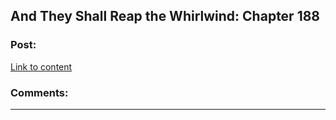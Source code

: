 ## And They Shall Reap the Whirlwind: Chapter 188

### Post:

[Link to content](http://otherhistory.proboards.com/post/5833/thread)

### Comments:

---

